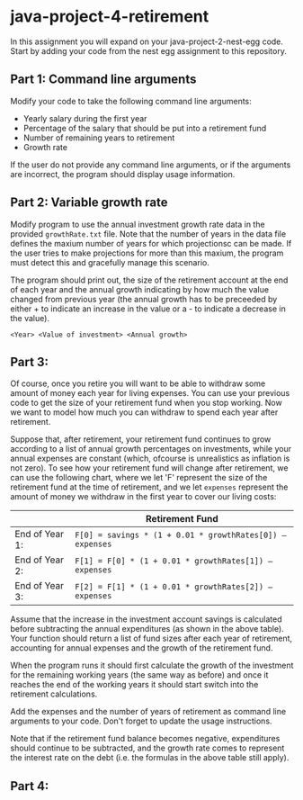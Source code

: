 # java-project-4-retirement
In this assignment you will expand on your java-project-2-nest-egg code. Start by adding your code from the nest egg assignment to this repository.

## Part 1: Command line arguments
Modify your code to take the following command line arguments:
* Yearly salary during the first year
* Percentage of the salary that should be put into a retirement fund
* Number of remaining years to retirement
* Growth rate 

If the user do not provide any command line arguments, or if the arguments are incorrect, the program should display usage information.

## Part 2: Variable growth rate
Modify program to use the annual investment growth rate data in the provided `growthRate.txt` file. Note that the number of years in the data file defines the maxium number of years for which projectionsc can be made. If the user tries to make projections for more than this maxium, the program must detect this and gracefully manage this scenario. 

The program should print out, the size of the retirement account at the end of each year and the annual growth indicating by how much the value changed from previous year (the annual growth has to be preceeded by either + to indicate an increase in the value or a - to indicate a decrease in the value).

`<Year> <Value of investment> <Annual growth>`

## Part 3:  
Of course, once you retire you will want to be able to withdraw some amount of money each year for living expenses. You can use your previous code to get the size of your retirement fund when you stop working. Now we want to model how much you can withdraw to spend each year after retirement.

Suppose that, after retirement, your retirement fund continues to grow according to a list of annual growth percentages on investments, while your annual expenses are constant (which, ofcourse is unrealistics as inflation is not zero). To see how your retirement fund will change after retirement, we can use the following chart, where we let 'F' represent the size of the retirement fund at the time of retirement, and we let `expenses` represent the amount of money we withdraw in the first year to cover our living costs:

|       | Retirement Fund
| ----- | -----
| End of Year 1: | `F[0] = savings * (1 + 0.01 * growthRates[0]) – expenses`
| End of Year 2: | `F[1] = F[0] * (1 + 0.01 * growthRates[1]) – expenses`
| End of Year 3: | `F[2] = F[1] * (1 + 0.01 * growthRates[2]) – expenses`

Assume that the increase in the investment account savings is calculated before subtracting the annual expenditures (as shown in the above table). Your function should return a list of fund sizes after each year of retirement, accounting for annual expenses and the growth of the retirement fund. 

When the program runs it should first calculate the growth of the investment for the remaining working years (the same way as before) and once it reaches the end of the working years it should start switch into the retirement calculations. 

Add the expenses and the number of years of retirement as command line arguments to your code. Don't forget to update the usage instructions.

Note that if the retirement fund balance becomes negative, expenditures should continue to be subtracted, and the growth rate comes to represent the interest rate on the debt (i.e. the formulas in the above table still apply).

## Part 4: 


